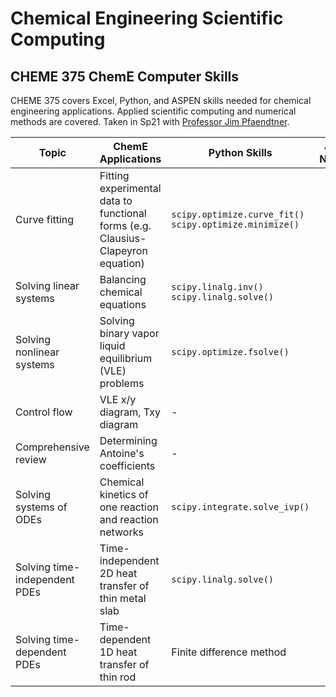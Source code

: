 # Chemical Engineering Scientific Computing
## CHEME 375 ChemE Computer Skills

CHEME 375 covers Excel, Python, and ASPEN skills needed for chemical engineering applications. Applied scientific computing and numerical methods are covered. Taken in Sp21 with [Professor Jim Pfaendtner](https://www.cheme.washington.edu/facultyfinder/jim-pfaendtner).

|Topic|ChemE Applications|Python Skills|Jupyter <br/> Notebook|Online|
|-|-|-|:-:|:-:|
|Curve fitting|Fitting experimental data to functional forms (e.g. Clausius-Clapeyron equation)|`scipy.optimize.curve_fit()` <br/> `scipy.optimize.minimize()`|[.ipynb](curve-fitting.ipynb)|[.html](http://polarize.pw/equation-sheets/cheme375/curve-fitting.html)|
|Solving linear systems|Balancing chemical equations|`scipy.linalg.inv()` <br/> `scipy.linalg.solve()`|[.ipynb](solving-linear-systems.ipynb)|[.html](http://polarize.pw/equation-sheets/cheme375/solving-linear-systems.html)|
|Solving nonlinear systems|Solving binary vapor liquid equilibrium (VLE) problems|`scipy.optimize.fsolve()`|[.ipynb](solving-nonlinear-systems.ipynb)|[.html](http://polarize.pw/equation-sheets/cheme375/solving-nonlinear-systems.html)|
|Control flow|VLE x/y diagram, Txy diagram|-|[.ipynb](control-flow.ipynb)|[.html](http://polarize.pw/equation-sheets/cheme375/control-flow.html)|
|Comprehensive review|Determining Antoine's coefficients|-|[.ipynb](review-nonlinear-system-control-flow-curve-fitting.ipynb)|[.html](http://polarize.pw/equation-sheets/cheme375/review-nonlinear-system-control-flow-curve-fitting.html)|
|Solving systems of ODEs|Chemical kinetics of one reaction and reaction networks|`scipy.integrate.solve_ivp()`|[.ipynb](solving-ode-systems.ipynb)|[.html](http://polarize.pw/equation-sheets/cheme375/solving-ode-systems.html)|
|Solving time-independent PDEs|Time-independent 2D heat transfer of thin metal slab|`scipy.linalg.solve()`|[.ipynb](solving-time-independent-pdes.ipynb)|[.html](http://polarize.pw/equation-sheets/cheme375/solving-time-independent-pdes.html)|
|Solving time-dependent PDEs|Time-dependent 1D heat transfer of thin rod|Finite difference method|[.ipynb](solving-time-dependent-pdes.ipynb)|[.html](http://polarize.pw/equation-sheets/cheme375/solving-time-dependent-pdes.html)|

